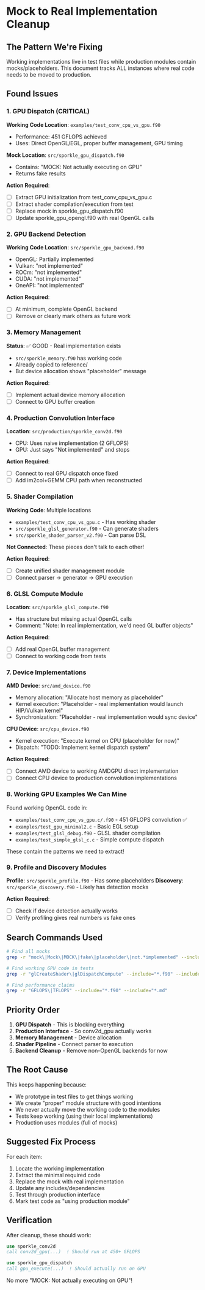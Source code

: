 # Mock to Real Implementation Cleanup

## The Pattern We're Fixing

Working implementations live in test files while production modules contain mocks/placeholders. This document tracks ALL instances where real code needs to be moved to production.

## Found Issues

### 1. GPU Dispatch (CRITICAL)
**Working Code Location**: `examples/test_conv_cpu_vs_gpu.f90`
- Performance: 451 GFLOPS achieved
- Uses: Direct OpenGL/EGL, proper buffer management, GPU timing

**Mock Location**: `src/sporkle_gpu_dispatch.f90`
- Contains: "MOCK: Not actually executing on GPU"
- Returns fake results

**Action Required**:
- [ ] Extract GPU initialization from test_conv_cpu_vs_gpu.c
- [ ] Extract shader compilation/execution from test 
- [ ] Replace mock in sporkle_gpu_dispatch.f90
- [ ] Update sporkle_gpu_opengl.f90 with real OpenGL calls

### 2. GPU Backend Detection
**Working Code Location**: `src/sporkle_gpu_backend.f90`
- OpenGL: Partially implemented
- Vulkan: "not implemented"
- ROCm: "not implemented"  
- CUDA: "not implemented"
- OneAPI: "not implemented"

**Action Required**:
- [ ] At minimum, complete OpenGL backend
- [ ] Remove or clearly mark others as future work

### 3. Memory Management
**Status**: ✅ GOOD - Real implementation exists
- `src/sporkle_memory.f90` has working code
- Already copied to reference/
- But device allocation shows "placeholder" message

**Action Required**:
- [ ] Implement actual device memory allocation
- [ ] Connect to GPU buffer creation

### 4. Production Convolution Interface
**Location**: `src/production/sporkle_conv2d.f90`
- CPU: Uses naive implementation (2 GFLOPS)
- GPU: Just says "Not implemented" and stops

**Action Required**:
- [ ] Connect to real GPU dispatch once fixed
- [ ] Add im2col+GEMM CPU path when reconstructed

### 5. Shader Compilation
**Working Code**: Multiple locations
- `examples/test_conv_cpu_vs_gpu.c` - Has working shader
- `src/sporkle_glsl_generator.f90` - Can generate shaders
- `src/sporkle_shader_parser_v2.f90` - Can parse DSL

**Not Connected**: These pieces don't talk to each other!

**Action Required**:
- [ ] Create unified shader management module
- [ ] Connect parser → generator → GPU execution

### 6. GLSL Compute Module
**Location**: `src/sporkle_glsl_compute.f90`
- Has structure but missing actual OpenGL calls
- Comment: "Note: In real implementation, we'd need GL buffer objects"

**Action Required**:
- [ ] Add real OpenGL buffer management
- [ ] Connect to working code from tests

### 7. Device Implementations
**AMD Device**: `src/amd_device.f90`
- Memory allocation: "Allocate host memory as placeholder"
- Kernel execution: "Placeholder - real implementation would launch HIP/Vulkan kernel"
- Synchronization: "Placeholder - real implementation would sync device"

**CPU Device**: `src/cpu_device.f90`
- Kernel execution: "Execute kernel on CPU (placeholder for now)"
- Dispatch: "TODO: Implement kernel dispatch system"

**Action Required**:
- [ ] Connect AMD device to working AMDGPU direct implementation
- [ ] Connect CPU device to production convolution implementations

### 8. Working GPU Examples We Can Mine
Found working OpenGL code in:
- `examples/test_conv_cpu_vs_gpu.c/.f90` - 451 GFLOPS convolution ✅
- `examples/test_gpu_minimal2.c` - Basic EGL setup
- `examples/test_glsl_debug.f90` - GLSL shader compilation
- `examples/test_simple_glsl_c.c` - Simple compute dispatch

These contain the patterns we need to extract!

### 9. Profile and Discovery Modules
**Profile**: `src/sporkle_profile.f90` - Has some placeholders
**Discovery**: `src/sporkle_discovery.f90` - Likely has detection mocks

**Action Required**:
- [ ] Check if device detection actually works
- [ ] Verify profiling gives real numbers vs fake ones

## Search Commands Used

```bash
# Find all mocks
grep -r "mock\|Mock\|MOCK\|fake\|placeholder\|not.*implemented" --include="*.f90" src/

# Find working GPU code in tests
grep -r "glCreateShader\|glDispatchCompute" --include="*.f90" --include="*.c" examples/

# Find performance claims
grep -r "GFLOPS\|TFLOPS" --include="*.f90" --include="*.md"
```

## Priority Order

1. **GPU Dispatch** - This is blocking everything
2. **Production Interface** - So conv2d_gpu actually works
3. **Memory Management** - Device allocation
4. **Shader Pipeline** - Connect parser to execution
5. **Backend Cleanup** - Remove non-OpenGL backends for now

## The Root Cause

This keeps happening because:
- We prototype in test files to get things working
- We create "proper" module structure with good intentions
- We never actually move the working code to the modules
- Tests keep working (using their local implementations)
- Production uses modules (full of mocks)

## Suggested Fix Process

For each item:
1. Locate the working implementation
2. Extract the minimal required code
3. Replace the mock with real implementation
4. Update any includes/dependencies
5. Test through production interface
6. Mark test code as "using production module"

## Verification

After cleanup, these should work:
```fortran
use sporkle_conv2d
call conv2d_gpu(...)  ! Should run at 450+ GFLOPS

use sporkle_gpu_dispatch  
call gpu_execute(...)  ! Should actually run on GPU
```

No more "MOCK: Not actually executing on GPU"!